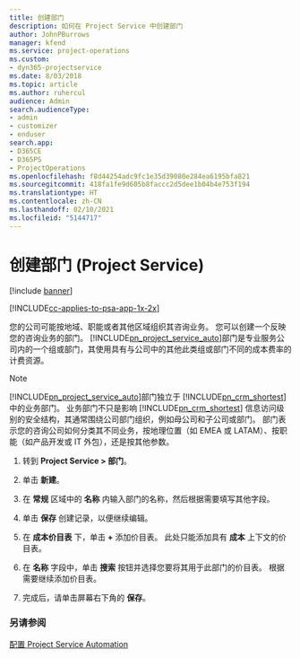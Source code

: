 ```yaml
---
title: 创建部门
description: 如何在 Project Service 中创建部门
author: JohnPBurrows
manager: kfend
ms.service: project-operations
ms.custom:
- dyn365-projectservice
ms.date: 8/03/2018
ms.topic: article
ms.author: ruhercul
audience: Admin
search.audienceType:
- admin
- customizer
- enduser
search.app:
- D365CE
- D365PS
- ProjectOperations
ms.openlocfilehash: f8d44254adc9fc1e35d39080e284ea6195bfa821
ms.sourcegitcommit: 418fa1fe9d605b8faccc2d5dee1b04b4e753f194
ms.translationtype: HT
ms.contentlocale: zh-CN
ms.lasthandoff: 02/10/2021
ms.locfileid: "5144717"
---
```

# <a name="create-organizational-units-project-service"></a>创建部门 (Project Service)

[!include [banner](../includes/psa-now-project-operations.md)]

[!INCLUDE[cc-applies-to-psa-app-1x-2x](../includes/cc-applies-to-psa-app-1x-2x.md)]

您的公司可能按地域、职能或者其他区域组织其咨询业务。 您可以创建一个反映您的咨询业务的部门。 [!INCLUDE[pn_project_service_auto](../includes/pn-project-service-auto.md)]部门是专业服务公司内的一个组或部门，其使用具有与公司中的其他此类组或部门不同的成本费率的计费资源。  
  
> [!NOTE]
>  [!INCLUDE[pn_project_service_auto](../includes/pn-project-service-auto.md)]部门独立于 [!INCLUDE[pn_crm_shortest](../includes/pn-crm-shortest.md)] 中的业务部门。 业务部门不只是影响 [!INCLUDE[pn_crm_shortest](../includes/pn-crm-shortest.md)] 信息访问级别的安全结构，其通常围绕公司部门组织，例如母公司和子公司或部门。 部门表示您的咨询公司如何分类其不同业务，按地理位置（如 EMEA 或 LATAM）、按职能（如产品开发或 IT 外包），还是按其他参数。  
  
1.  转到 **Project Service > 部门**。  
  
2.  单击 **新建**。  
  
3.  在 **常规** 区域中的 **名称** 内输入部门的名称，然后根据需要填写其他字段。  
  
4.  单击 **保存** 创建记录，以便继续编辑。  
  
5.  在 **成本价目表** 下，单击 **+** 添加价目表。 此处只能添加具有 **成本** 上下文的价目表。  
  
6.  在 **名称** 字段中，单击 **搜索** 按钮并选择您要将其用于此部门的价目表。 根据需要继续添加价目表。  
  
7.  完成后，请单击屏幕右下角的 **保存**。  
  
### <a name="see-also"></a>另请参阅  
 [配置 Project Service Automation](../psa/configure.md)
